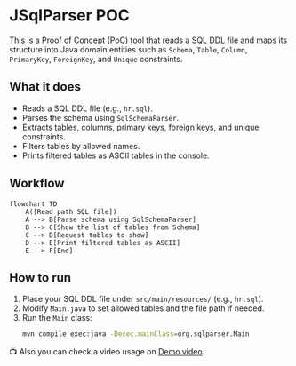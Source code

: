 # JSqlParser POC

This is a Proof of Concept (PoC) tool that reads a SQL DDL file and maps its structure into Java domain entities such as `Schema`, `Table`, `Column`, `PrimaryKey`, `ForeignKey`, and `Unique` constraints.

## What it does

- Reads a SQL DDL file (e.g., `hr.sql`).
- Parses the schema using `SqlSchemaParser`.
- Extracts tables, columns, primary keys, foreign keys, and unique constraints.
- Filters tables by allowed names.
- Prints filtered tables as ASCII tables in the console.

## Workflow
```mermaid
flowchart TD
    A([Read path SQL file])
    A --> B[Parse schema using SqlSchemaParser]
    B --> C[Show the list of tables from Schema]
    C --> D[Request tables to show]
    D --> E[Print filtered tables as ASCII]
    E --> F[End]
```

## How to run

1. Place your SQL DDL file under `src/main/resources/` (e.g., `hr.sql`).
2. Modify `Main.java` to set allowed tables and the file path if needed.
3. Run the `Main` class:
   ```bash
   mvn compile exec:java -Dexec.mainClass=org.sqlparser.Main
📺 Also you can check a video usage on [Demo video]([docs/JSqlParserPoC_Demo.mp4](https://github.com/Andressc19/JSqlParser-poc/blob/main/docs/JSqlParser_Usage.mkv))
